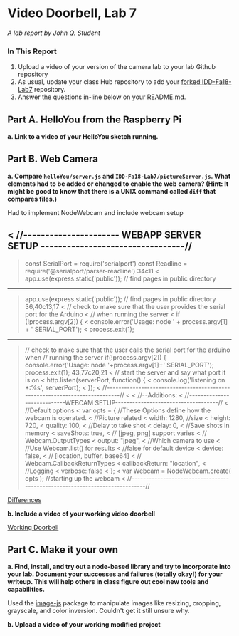 # Video Doorbell, Lab 7

*A lab report by John Q. Student*

### In This Report

1. Upload a video of your version of the camera lab to your lab Github repository
1. As usual, update your class Hub repository to add your [forked IDD-Fa18-Lab7](/FAR-Lab/IDD-Fa18-Lab7) repository.
1. Answer the questions in-line below on your README.md.

## Part A. HelloYou from the Raspberry Pi

**a. Link to a video of your HelloYou sketch running.**



## Part B. Web Camera

**a. Compare `helloYou/server.js` and `IDD-Fa18-Lab7/pictureServer.js`. What elements had to be added or changed to enable the web camera? (Hint: It might be good to know that there is a UNIX command called `diff` that compares files.)**

Had to implement NodeWebcam and include webcam setup

< //---------------------- WEBAPP SERVER SETUP ---------------------------------//
---
> const SerialPort = require('serialport')
> const Readline = require('@serialport/parser-readline')
34c11
< app.use(express.static('public')); // find pages in public directory
---
> app.use(express.static('public'));	// find pages in public directory
36,40c13,17
< // check to make sure that the user provides the serial port for the Arduino
< // when running the server
< if (!process.argv[2]) {
<   console.error('Usage: node ' + process.argv[1] + ' SERIAL_PORT');
<   process.exit(1);
---
> // check to make sure that the user calls the serial port for the arduino when
> // running the server
> if(!process.argv[2]) {
>     console.error('Usage: node '+process.argv[1]+' SERIAL_PORT');
>     process.exit(1);
43,77c20,21
< // start the server and say what port it is on
< http.listen(serverPort, function() {
<   console.log('listening on *:%s', serverPort);
< });
< //----------------------------------------------------------------------------//
< 
< //--Additions:
< //----------------------------WEBCAM SETUP------------------------------------//
< //Default options
< var opts = { //These Options define how the webcam is operated.
<     //Picture related
<     width: 1280, //size
<     height: 720,
<     quality: 100,
<     //Delay to take shot
<     delay: 0,
<     //Save shots in memory
<     saveShots: true,
<     // [jpeg, png] support varies
<     // Webcam.OutputTypes
<     output: "jpeg",
<     //Which camera to use
<     //Use Webcam.list() for results
<     //false for default device
<     device: false,
<     // [location, buffer, base64]
<     // Webcam.CallbackReturnTypes
<     callbackReturn: "location",
<     //Logging
<     verbose: false
< };
< var Webcam = NodeWebcam.create( opts ); //starting up the webcam
< //----------------------------------------------------------------------------//

[Differences](https://github.com/JwayYih/IDD-Fa19-Lab7/blob/master/diff.txt)

**b. Include a video of your working video doorbell**

[Working Doorbell](https://photos.app.goo.gl/WrmqcH1EJ6b2Djah9)

## Part C. Make it your own

**a. Find, install, and try out a node-based library and try to incorporate into your lab. Document your successes and failures (totally okay!) for your writeup. This will help others in class figure out cool new tools and capabilities.**

Used the [image-js](https://www.npmjs.com/package/image-js) package to manipulate images like resizing, cropping, grayscale, and color inversion.  Couldn't get it still unsure why.

**b. Upload a video of your working modified project**
